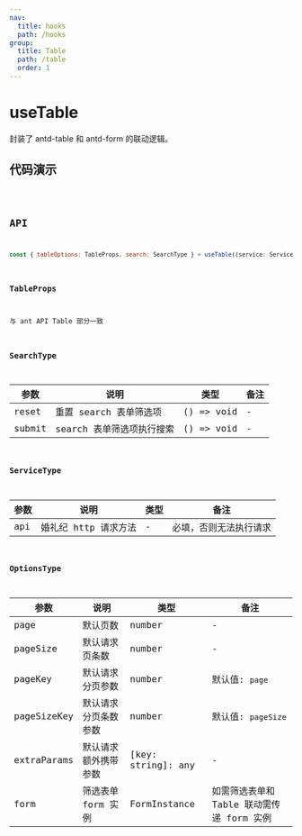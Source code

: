 ```yaml
---
nav:
  title: hooks
  path: /hooks
group:
  title: Table
  path: /table
  order: 1
---
```


# useTable

封装了 antd-table 和 antd-form 的联动逻辑。

## 代码演示

<code src="./demo/demo1.tsx" />

## API

```javascript
const { tableOptions: TableProps, search: SearchType } = useTable((service: ServiceType), (defaultOptions: OptionsType))
```

### TableProps

与 ant API Table 部分一致

### SearchType

| 参数   | 说明                      | 类型       | 备注 |
| ------ | ------------------------- | ---------- | ---- |
| reset  | 重置 search 表单筛选项    | () => void | -    |
| submit | search 表单筛选项执行搜索 | () => void | -    |

### ServiceType

| 参数 | 说明                 | 类型 | 备注                   |
| ---- | -------------------- | ---- | ---------------------- |
| api  | 婚礼纪 http 请求方法 | -    | 必填，否则无法执行请求 |

### OptionsType

| 参数        | 说明                 | 类型               | 备注                                      |
| ----------- | -------------------- | ------------------ | ----------------------------------------- |
| page        | 默认页数             | number             | -                                         |
| pageSize    | 默认请求页条数       | number             | -                                         |
| pageKey     | 默认请求分页参数     | number             | 默认值: `page`                            |
| pageSizeKey | 默认请求分页条数参数 | number             | 默认值: `pageSize`                        |
| extraParams | 默认请求额外携带参数 | [key: string]: any | -                                         |
| form        | 筛选表单 form 实例   | FormInstance       | 如需筛选表单和 Table 联动需传递 form 实例 |
